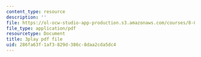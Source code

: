 ```yaml
---
content_type: resource
description: ''
file: https://ol-ocw-studio-app-production.s3.amazonaws.com/courses/8-821-string-theory-and-holographic-duality-fall-2014/286fa63f1af3829d386c8daa2cda5dc4_1pkoBetgo7s.pdf
file_type: application/pdf
resourcetype: Document
title: 3play pdf file
uid: 286fa63f-1af3-829d-386c-8daa2cda5dc4
---
```

